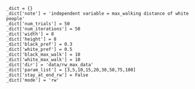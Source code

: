 
    _dict = {}
    _dict['note'] = 'independent variable = max_walking distance of white people'
    _dict['num_trials'] = 50
    _dict['num_iterations'] = 50
    _dict['width'] = 8
    _dict['height'] = 8
    _dict['black_pref'] = 0.3
    _dict['white_pref'] = 0.5
    _dict['black_max_walk'] = 10
    _dict['white_max_walk'] = 10
    _dict['dir'] = 'data/rw_max_data'
    _dict['param_list'] = [3,5,10,15,20,30,50,75,100]
    _dict['stay_at_end_rw'] = False
    _dict['mode'] = 'rw'

